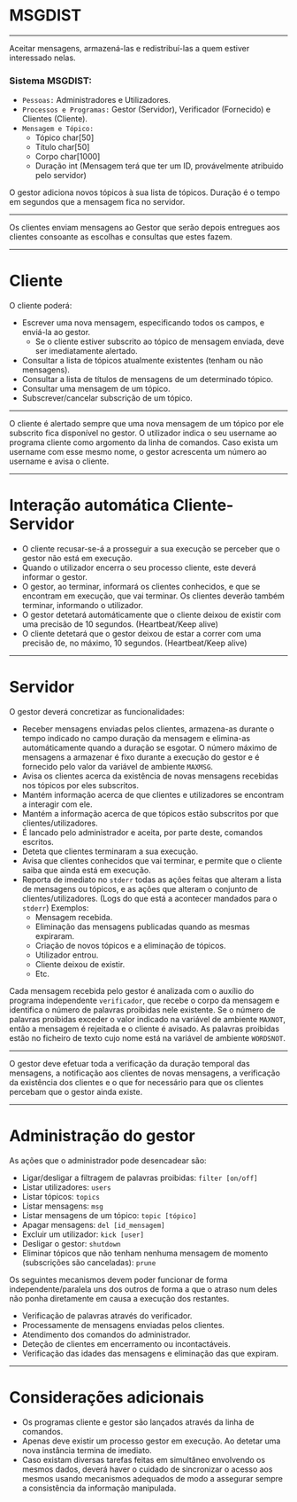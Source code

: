 # MSGDIST
---

  Aceitar mensagens, armazená-las e redistribuí-las a quem estiver interessado nelas.

### Sistema MSGDIST:

  - `Pessoas:` Administradores e Utilizadores.
  - `Processos e Programas:` Gestor (Servidor), Verificador (Fornecido) e Clientes (Cliente).
  - `Mensagem e Tópico:`
    - Tópico    char[50]
    - Título    char[50]
    - Corpo     char[1000]
    - Duração   int
    (Mensagem terá que ter um ID, provávelmente atribuido pelo servidor)

  O gestor adiciona novos tópicos à sua lista de tópicos.
  Duração é o tempo em segundos que a mensagem fica no servidor.

---

  Os clientes enviam mensagens ao Gestor que serão depois entregues aos clientes consoante as escolhas e consultas que estes fazem.

---

# Cliente

  O cliente poderá:
  - Escrever uma nova mensagem, especificando todos os campos, e enviá-la ao gestor.
    - Se o cliente estiver subscrito ao tópico de mensagem enviada, deve ser imediatamente alertado.
  - Consultar a lista de tópicos atualmente existentes (tenham ou não mensagens).
  - Consultar a lista de títulos de mensagens de um determinado tópico.
  - Consultar uma mensagem de um tópico.
  - Subscrever/cancelar subscrição de um tópico.

---

  O cliente é alertado sempre que uma nova mensagem de um tópico por ele subscrito fica disponível no gestor.
  O utilizador indica o seu username ao programa cliente como argomento da linha de comandos. Caso exista um username com esse mesmo nome, o gestor acrescenta um número ao username e avisa o cliente.

---

# Interação automática Cliente-Servidor

  - O cliente recusar-se-á a prosseguir a sua execução se perceber que o gestor não está em execução.
  - Quando o utilizador encerra o seu processo cliente, este deverá informar o gestor.
  - O gestor, ao terminar, informará os clientes conhecidos, e que se encontram em execução, que vai terminar. Os clientes deverão também terminar, informando o utilizador.
  - O gestor detetará automáticamente que o cliente deixou de existir com uma precisão de 10 segundos. (Heartbeat/Keep alive)
  - O cliente detetará que o gestor deixou de estar a correr com uma precisão de, no máximo, 10 segundos. (Heartbeat/Keep alive)

---

# Servidor

  O gestor deverá concretizar as funcionalidades:
  - Receber mensagens enviadas pelos clientes, armazena-as durante o tempo indicado no campo duração da mensagem e elimina-as automáticamente quando a duração se esgotar. O número máximo de mensagens a armazenar é fixo durante a execução do gestor e é fornecido pelo valor da variável de ambiente `MAXMSG`.
  - Avisa os clientes acerca da existência de novas mensagens recebidas nos tópicos por eles subscritos.
  - Mantém informação acerca de que clientes e utilizadores se encontram a interagir com ele.
  - Mantém a informação acerca de que tópicos estão subscritos por que clientes/utilizadores.
  - É lancado pelo administrador e aceita, por parte deste, comandos escritos.
  - Deteta que clientes terminaram a sua execução.
  - Avisa que clientes conhecidos que vai terminar, e permite que o cliente saiba que ainda está em execução.
  - Reporta de imediato no `stderr` todas as ações feitas que alteram a lista de mensagens ou tópicos, e as ações que alteram o conjunto de clientes/utilizadores. (Logs do que está a acontecer mandados para o `stderr`)
  Exemplos:
    - Mensagem recebida.
    - Eliminação das mensagens publicadas quando as mesmas expiraram.
    - Criação de novos tópicos e a eliminação de tópicos.
    - Utilizador entrou.
    - Cliente deixou de existir.
    - Etc.

  Cada mensagem recebida pelo gestor é analizada com o auxílio do programa independente `verificador`, que recebe o corpo da mensagem e identifica o número de palavras proibidas nele existente. Se o número de palavras proibidas exceder o valor indicado na variável de ambiente `MAXNOT`, então a mensagem é rejeitada e o cliente é avisado. As palavras proibidas estão no ficheiro de texto cujo nome está na variável de ambiente `WORDSNOT`.

---

  O gestor deve efetuar toda a verificação da duração temporal das mensagens, a notificação aos clientes de novas mensagens, a verificação da existência dos clientes e o que for necessário para que os clientes percebam que o gestor ainda existe.

---

# Administração do gestor

  As ações que o administrador pode desencadear são:
  - Ligar/desligar a filtragem de palavras proibidas: `filter [on/off]`
  - Listar utilizadores: `users`
  - Listar tópicos: `topics`
  - Listar mensagens: `msg`
  - Listar mensagens de um tópico: `topic [tópico]`
  - Apagar mensagens: `del [id_mensagem]`
  - Excluir um utilizador: `kick [user]`
  - Desligar o gestor: `shutdown`
  - Eliminar tópicos que não tenham nenhuma mensagem de momento (subscrições são canceladas): `prune`

  Os seguintes mecanismos devem poder funcionar de forma independente/paralela uns dos outros de forma a que o atraso num deles não ponha diretamente em causa a execução dos restantes.
  - Verificação de palavras através do verificador.
  - Processamente de mensagens enviadas pelos clientes.
  - Atendimento dos comandos do administrador.
  - Deteção de clientes em encerramento ou incontactáveis.
  - Verificação das idades das mensagens e eliminação das que expiram.

---

# Considerações adicionais

  - Os programas cliente e gestor são lançados através da linha de comandos.
  - Apenas deve existir um processo gestor em execução. Ao detetar uma nova instância termina de imediato.
  - Caso existam diversas tarefas feitas em simultâneo envolvendo os mesmos dados, deverá haver o cuidado de sincronizar o acesso aos mesmos usando mecanismos adequados de modo a assegurar sempre a consistência da informação manipulada.
